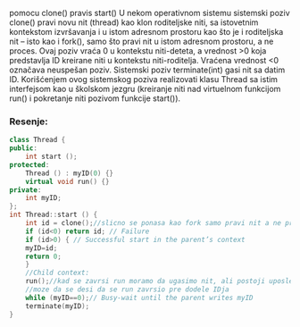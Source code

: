 pomocu clone() pravis start()
U nekom operativnom sistemu sistemski poziv clone() pravi novu nit (thread) kao klon roditeljske niti, sa istovetnim kontekstom izvršavanja i u istom adresnom prostoru kao što je i roditeljska nit – isto kao i fork(), samo što pravi nit u istom adresnom prostoru, a ne proces. Ovaj poziv vraća 0 u kontekstu niti-deteta, a vrednost >0 koja predstavlja ID kreirane niti u kontekstu niti-roditelja. Vraćena vrednost <0 označava neuspešan poziv. Sistemski poziv terminate(int) gasi nit sa datim ID. Korišćenjem ovog sistemskog poziva realizovati klasu Thread sa istim interfejsom kao u školskom jezgru (kreiranje niti nad virtuelnom funkcijom run() i pokretanje niti pozivom funkcije start()).
### Resenje:
```c++
class Thread {
public: 
	int start ();
protected:
	Thread () : myID(0) {}
	virtual void run() {}
private: 
	int myID;
};
int Thread::start () {
	int id = clone();//slicno se ponasa kao fork samo pravi nit a ne proces tj pravi procese sa istim adr prostorom 
	if (id<0) return id; // Failure
	if (id>0) { // Successful start in the parent’s context
	myID=id;
	return 0;
	}
	//Child context: 
	run();//kad se zavrsi run moramo da ugasimo nit, ali postoji uposleno cekanje, zasto?
	//moze da se desi da se run zavrsio pre dodele IDja
	while (myID==0);// Busy-wait until the parent writes myID
	terminate(myID);
}
```